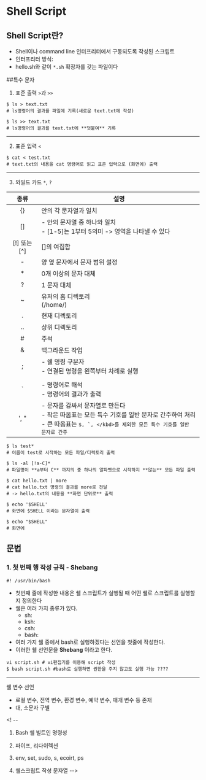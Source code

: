 
<!-- https://inpa.tistory.com/entry/LINUX-%EC%89%98-%ED%94%84%EB%A1%9C%EA%B7%B8%EB%9E%98%EB%B0%8D-%ED%95%B5%EC%8B%AC-%EB%AC%B8%EB%B2%95-%EC%B4%9D%EC%A0%95%EB%A6%AC -->
# Shell Script
## Shell Script란?
- Shell이나 command line 인터프리터에서 구동되도록 작성된 스크립트
- 인터프리터 방식: 
- hello.sh와 같이 `*.sh` 확장자를 갖는 파일이다

##특수 문자
<!--https://jdm.kr/blog/4-->
1. 표준 출력 `>`과 `>>`
```console
$ ls > text.txt
# ls명령어의 결과를 파일에 기록(새로운 text.txt에 작성)

$ ls >> text.txt
# ls명령어의 결과를 text.txt에 **덧붙여** 기록
```
---

2. 표준 입력 `<`
```console
$ cat < test.txt
# text.txt의 내용을 cat 명령어로 읽고 표준 입력으로 (화면에) 출력
```
---

3. 와일드 카드 `*`, `?`

| 종류 | 설명 |
| :---: | --- |
| {} | 안의 각 문자열과 일치 |
| [] | - 안의 문자열 중 하나와 일치<br> - [1-5]는 1부터 5의미 -> 영역을 나타낼 수 있다 |
| [!] 또는 [^] | []의 여집합 |
| - | 양 옆 문자에서 문자 범위 설정 |
| * | 0개 이상의 문자 대체 |
| ? | 1 문자 대체 |
| ~ | 유저의 홈 디렉토리<br> (/home/<userid>) |
| . | 현재 디렉토리 |
| .. | 상위 디렉토리 |
| # | 주석 |
| & | 백그라운드 작업 |
| ; | - 쉘 명령 구분자 <br> - 연결된 명령을 왼쪽부터 차례로 실행 |
| | | - 파이프 <br> - 파이프 왼쪽의 실행 결과를 오른쪽 명령의 입력으로 전달 <br> -오른쪽 명령부터 실행되고, 왼쪽 명령이 실행된다???? |
| ` | - 명령어로 해석 <br> - 명령어의 결과가 출력 |
| ', " | - 문자를 감싸서 문자열로 만든다<br> - 작은 따옴표는 모든 특수 기호를 일반 문자로 간주하여 처리<br> - 큰 따옴표는 <kbd>$, `, \</kbd>를 제외한 모든 특수 기호를 일반 문자로 간주 |


```console
$ ls test*
# 이름이 test로 시작하는 모든 파일/디렉토리 출력

$ ls -al [!a-C]*
# 파일명이 **a부터 C** 까지의 중 하나의 알파벳으로 시작하지 **않는** 모든 파일 출력

$ cat hello.txt | more
# cat hello.txt 명령의 결과를 more로 전달
# -> hello.txt의 내용을 **화면 단위로** 출력

$ echo '$SHELL' 
# 화면에 $SHELL 이라는 문자열이 출력

$ echo "$SHELL"
# 화면에 

```


## 문법
### 1. 첫 번째 행 작성 규칙 - Shebang
```console
#! /usr/bin/bash
```
- 첫번째 줄에 작성한 내용은 쉘 스크립트가 실행될 때 어떤 쉘로 스크립트를 실행할지 정의한다
- 쉘은 여러 가지 종류가 있다. 
  - sh: 
  - ksh:
  - csh:
  - bash:
- 여러 가지 쉘 중에서 bash로 실행하겠다는 선언을 첫줄에 작성한다.
- 이러한 쉘 선언문을 **Shebang** 이라고 한다.

```console
vi script.sh # vi편집기를 이용해 script 작성
$ bash script.sh #bash로 실행하면 권한을 주지 않고도 실행 가능 ????
```
---
쉘 변수 선언
- 로컬 변수, 전역 변수, 환경 변수, 예약 변수, 매개 변수 등 존재
- 대, 소문자 구별



<! --
1. Bash 쉘 빌트인 명령성
1. 파이프, 리다이렉션
2. env, set, sudo, s, ecoirt, ps

2. 쉘스크립트 작성
문자열
-->
